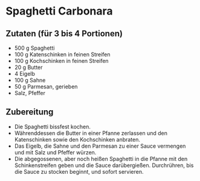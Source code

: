 # Spaghetti Carbonara 

## Zutaten (für 3 bis 4 Portionen)

 + 500 g Spaghetti
 + 100 g Katenschinken in feinen Streifen
 + 100 g Kochschinken in feinen Streifen
 + 20 g Butter
 + 4 Eigelb
 + 100 g Sahne
 + 50 g Parmesan, gerieben
 + Salz, Pfeffer

## Zubereitung
 + Die Spaghetti bissfest kochen.
 + Währenddessen die Butter in einer Pfanne zerlassen und den
   Katenschinken sowie den Kochschinken anbraten.
 + Das Eigelb, die Sahne und den Parmesan zu einer Sauce vermengen und mit
   Salz und Pfeffer würzen.
 + Die abgegossenen, aber noch heißen Spaghetti in die Pfanne mit den
   Schinkenstreifen geben und die Sauce darübergießen. Durchrühren, bis
   die Sauce zu stocken beginnt, und sofort servieren.
